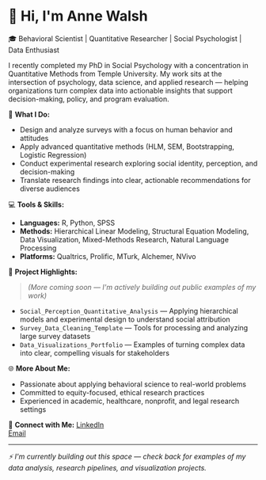 # 👋 Hi, I'm Anne Walsh

🎓 Behavioral Scientist | Quantitative Researcher | Social Psychologist | Data Enthusiast

I recently completed my PhD in Social Psychology with a concentration in Quantitative Methods from Temple University. My work sits at the intersection of psychology, data science, and applied research — helping organizations turn complex data into actionable insights that support decision-making, policy, and program evaluation.

🔬 **What I Do:**
- Design and analyze surveys with a focus on human behavior and attitudes
- Apply advanced quantitative methods (HLM, SEM, Bootstrapping, Logistic Regression)
- Conduct experimental research exploring social identity, perception, and decision-making
- Translate research findings into clear, actionable recommendations for diverse audiences

💻 **Tools & Skills:**
- **Languages:** R, Python, SPSS
- **Methods:** Hierarchical Linear Modeling, Structural Equation Modeling, Data Visualization, Mixed-Methods Research, Natural Language Processing
- **Platforms:** Qualtrics, Prolific, MTurk, Alchemer, NVivo

📁 **Project Highlights:**
> _(More coming soon — I'm actively building out public examples of my work)_

- `Social_Perception_Quantitative_Analysis` — Applying hierarchical models and experimental design to understand social attribution
- `Survey_Data_Cleaning_Template` — Tools for processing and analyzing large survey datasets
- `Data_Visualizations_Portfolio` — Examples of turning complex data into clear, compelling visuals for stakeholders

🌐 **More About Me:**
- Passionate about applying behavioral science to real-world problems
- Committed to equity-focused, ethical research practices
- Experienced in academic, healthcare, nonprofit, and legal research settings

🔗 **Connect with Me:**
[LinkedIn](https://www.linkedin.com/in/anne-walsh-a89727a7)  
[Email](mailto:anniewalsh234@gmail.com)

---

*⚡ I'm currently building out this space — check back for examples of my data analysis, research pipelines, and visualization projects.*  
